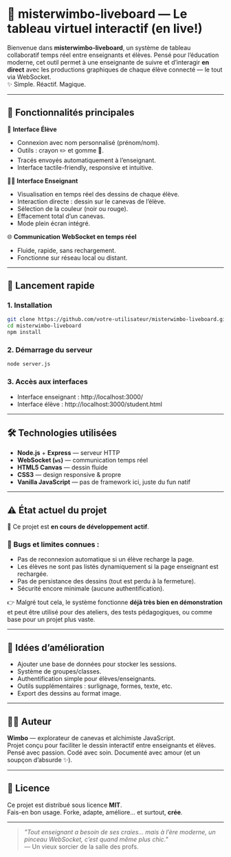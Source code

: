 # 🧠 misterwimbo-liveboard — Le tableau virtuel interactif (en live!)

Bienvenue dans **misterwimbo-liveboard**, un système de tableau collaboratif temps réel entre enseignants et élèves. Pensé pour l’éducation moderne, cet outil permet à une enseignante de suivre et d’interagir **en direct** avec les productions graphiques de chaque élève connecté — le tout via WebSocket.  
✨ Simple. Réactif. Magique.

---

## 🧩 Fonctionnalités principales

👧 **Interface Élève**  
- Connexion avec nom personnalisé (prénom/nom).
- Outils : crayon ✏️ et gomme 🧽.
- Tracés envoyés automatiquement à l’enseignant.
- Interface tactile-friendly, responsive et intuitive.

👩‍🏫 **Interface Enseignant**  
- Visualisation en temps réel des dessins de chaque élève.
- Interaction directe : dessin sur le canevas de l’élève.
- Sélection de la couleur (noir ou rouge).
- Effacement total d’un canevas.
- Mode plein écran intégré.

🌐 **Communication WebSocket en temps réel**  
- Fluide, rapide, sans rechargement.
- Fonctionne sur réseau local ou distant.

---

## 🚀 Lancement rapide

### 1. Installation
```bash
git clone https://github.com/votre-utilisateur/misterwimbo-liveboard.git
cd misterwimbo-liveboard
npm install
```

### 2. Démarrage du serveur
```bash
node server.js
```

### 3. Accès aux interfaces
- Interface enseignant : http://localhost:3000/
- Interface élève : http://localhost:3000/student.html

---

## 🛠 Technologies utilisées

- **Node.js** + **Express** — serveur HTTP
- **WebSocket (`ws`)** — communication temps réel
- **HTML5 Canvas** — dessin fluide
- **CSS3** — design responsive & propre
- **Vanilla JavaScript** — pas de framework ici, juste du fun natif

---

## ⚠️ État actuel du projet

🧪 Ce projet est **en cours de développement actif**.

### 🐞 Bugs et limites connues :
- Pas de reconnexion automatique si un élève recharge la page.
- Les élèves ne sont pas listés dynamiquement si la page enseignant est rechargée.
- Pas de persistance des dessins (tout est perdu à la fermeture).
- Sécurité encore minimale (aucune authentification).

👉 Malgré tout cela, le système fonctionne **déjà très bien en démonstration** et peut être utilisé pour des ateliers, des tests pédagogiques, ou comme base pour un projet plus vaste.

---

## 🎯 Idées d’amélioration

- Ajouter une base de données pour stocker les sessions.
- Système de groupes/classes.
- Authentification simple pour élèves/enseignants.
- Outils supplémentaires : surlignage, formes, texte, etc.
- Export des dessins au format image.

---

## 👨‍🎨 Auteur

**Wimbo** — explorateur de canevas et alchimiste JavaScript.  
Projet conçu pour faciliter le dessin interactif entre enseignants et élèves.  
Pensé avec passion. Codé avec soin. Documenté avec amour (et un soupçon d’absurde ✨).

---

## 📜 Licence

Ce projet est distribué sous licence **MIT**.  
Fais-en bon usage. Forke, adapte, améliore… et surtout, **crée**.

---

> _"Tout enseignant a besoin de ses craies… mais à l’ère moderne, un pinceau WebSocket, c’est quand même plus chic."_  
> — Un vieux sorcier de la salle des profs.
